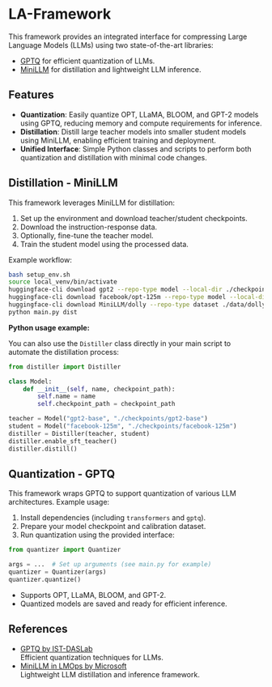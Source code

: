 # LA-Framework

This framework provides an integrated interface for compressing Large Language Models (LLMs) using two state-of-the-art libraries:

- [GPTQ](https://github.com/IST-DASLab/gptq) for efficient quantization of LLMs.
- [MiniLLM](https://github.com/microsoft/LMOps/tree/main/minillm) for distillation and lightweight LLM inference.

## Features

- **Quantization**: Easily quantize OPT, LLaMA, BLOOM, and GPT-2 models using GPTQ, reducing memory and compute requirements for inference.
- **Distillation**: Distill large teacher models into smaller student models using MiniLLM, enabling efficient training and deployment.
- **Unified Interface**: Simple Python classes and scripts to perform both quantization and distillation with minimal code changes.

## Distillation - MiniLLM

This framework leverages MiniLLM for distillation:

1. Set up the environment and download teacher/student checkpoints.
2. Download the instruction-response data.
3. Optionally, fine-tune the teacher model.
4. Train the student model using the processed data.

Example workflow:

```bash
bash setup_env.sh
source local_venv/bin/activate
huggingface-cli download gpt2 --repo-type model --local-dir ./checkpoints/gpt2-base
huggingface-cli download facebook/opt-125m --repo-type model --local-dir ./checkpoints/facebook-125m
huggingface-cli download MiniLLM/dolly --repo-type dataset ./data/dolly/
python main.py dist
```

**Python usage example:**

You can also use the `Distiller` class directly in your main script to automate the distillation process:

```python
from distiller import Distiller

class Model:
    def __init__(self, name, checkpoint_path):
        self.name = name
        self.checkpoint_path = checkpoint_path

teacher = Model("gpt2-base", "./checkpoints/gpt2-base")
student = Model("facebook-125m", "./checkpoints/facebook-125m")
distiller = Distiller(teacher, student)
distiller.enable_sft_teacher()
distiller.distill()
```

## Quantization - GPTQ

This framework wraps GPTQ to support quantization of various LLM architectures. Example usage:

1. Install dependencies (including `transformers` and `gptq`).
2. Prepare your model checkpoint and calibration dataset.
3. Run quantization using the provided interface:

```python
from quantizer import Quantizer

args = ...  # Set up arguments (see main.py for example)
quantizer = Quantizer(args)
quantizer.quantize()
```

- Supports OPT, LLaMA, BLOOM, and GPT-2.
- Quantized models are saved and ready for efficient inference.

## References

- [GPTQ by IST-DASLab](https://github.com/IST-DASLab/gptq)  
  Efficient quantization techniques for LLMs.
- [MiniLLM in LMOps by Microsoft](https://github.com/microsoft/LMOps/tree/main/minillm)  
  Lightweight LLM distillation and inference framework.